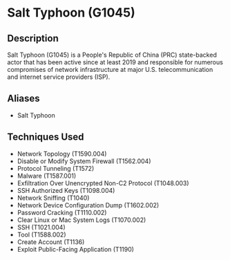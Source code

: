 # Salt Typhoon (G1045)

## Description
Salt Typhoon (G1045) is a People's Republic of China (PRC) state-backed actor that has been active since at least 2019 and responsible for numerous compromises of network infrastructure at major U.S. telecommunication and internet service providers (ISP).


## Aliases
- Salt Typhoon

## Techniques Used
- Network Topology (T1590.004)
- Disable or Modify System Firewall (T1562.004)
- Protocol Tunneling (T1572)
- Malware (T1587.001)
- Exfiltration Over Unencrypted Non-C2 Protocol (T1048.003)
- SSH Authorized Keys (T1098.004)
- Network Sniffing (T1040)
- Network Device Configuration Dump (T1602.002)
- Password Cracking (T1110.002)
- Clear Linux or Mac System Logs (T1070.002)
- SSH (T1021.004)
- Tool (T1588.002)
- Create Account (T1136)
- Exploit Public-Facing Application (T1190)

